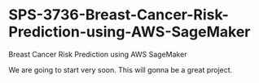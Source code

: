 # SPS-3736-Breast-Cancer-Risk-Prediction-using-AWS-SageMaker
Breast Cancer Risk Prediction using AWS SageMaker

We are going to start very soon.
This will gonna be a great project.
